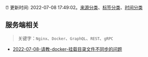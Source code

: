 :alarm_clock: 更新时间: 2022-07-08 17:49:02。[来源分类](../README.md)、[标签分类](../TAGS.md)、[时间分类](../TIMELINE.md)

## 服务端相关


> 关键字：`Nginx`、`Docker`、`GraphQL`、`REST`、`gRPC`



- [2022-07-08-请教-docker-挂载目录文件不同步的问题](https://www.v2ex.com/t/865029) 